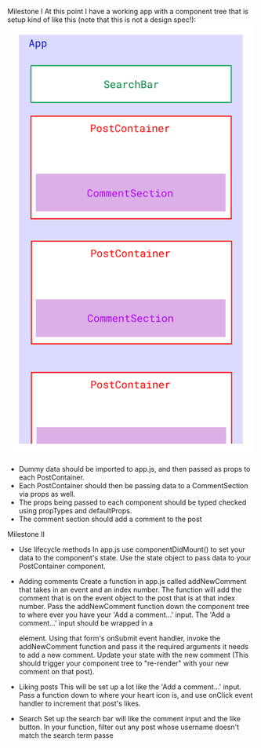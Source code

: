 Milestone I
At this point I have a working app with a component tree that is setup kind of like this (note that this is not a design spec!):
![alt text](https://raw.githubusercontent.com/novinary/Insta-Clone-React/novina-pun/instagram/src/images/InstaClone-componentStructure.jpg)
- Dummy data should be imported to app.js, and then passed as props to each PostContainer.
- Each PostContainer should then be passing data to a CommentSection via props as well.
- The props being passed to each component should be typed checked using propTypes and defaultProps.
- The comment section should add a comment to the post

Milestone II
- Use lifecycle methods
In app.js use componentDidMount() to set your data to the component's state. Use the state object to pass data to your PostContainer component.

- Adding comments
Create a function in app.js called addNewComment that takes in an event and an index number. The function will add the comment that is on the event object to the post that is at that index number.
Pass the addNewComment function down the component tree to where ever you have your 'Add a comment...' input.
The 'Add a comment...' input should be wrapped in a <form></form> element. Using that form's onSubmit event handler, invoke the addNewComment function and pass it the required arguments it needs to add a new comment.
Update your state with the new comment (This should trigger your component tree to "re-render" with your new comment on that post).

- Liking posts
This will be set up a lot like the 'Add a comment...' input. Pass a function down to where your heart icon is, and use onClick event handler to increment that post's likes.

- Search
Set up the search bar will like the comment input and the like button. In your function, filter out any post whose username doesn't match the search term passe

